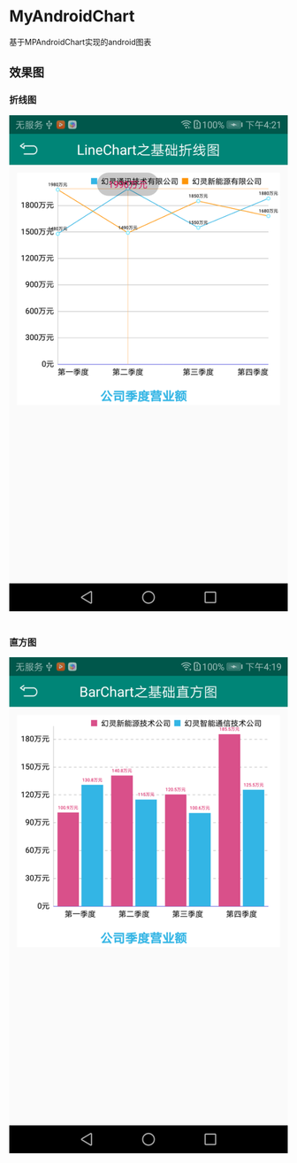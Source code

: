 # MyAndroidChart

基于MPAndroidChart实现的android图表

## 效果图

### 折线图

![alt tag](https://github.com/Thanks-xie/MyAndroidChart/blob/master/rendering_image/lineChartBase.png)
<br/><br/>

### 直方图

![alt tag](https://github.com/Thanks-xie/MyAndroidChart/blob/master/rendering_image/barChartBase.png)
<br/><br/>